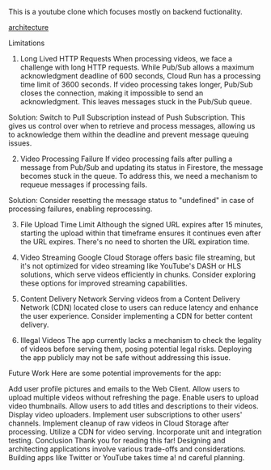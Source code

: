 This is a youtube clone which focuses mostly on backend fuctionality.

[architecture](https://github.com/Ibrahim-Hashem/youtube-backend-clone/assets/62023426/3613f00b-6f25-49b8-98d3-5be55315bd16)

Limitations
1. Long Lived HTTP Requests
When processing videos, we face a challenge with long HTTP requests. While Pub/Sub allows a maximum acknowledgment deadline of 600 seconds, Cloud Run has a processing time limit of 3600 seconds. If video processing takes longer, Pub/Sub closes the connection, making it impossible to send an acknowledgment. This leaves messages stuck in the Pub/Sub queue.

Solution: Switch to Pull Subscription instead of Push Subscription. This gives us control over when to retrieve and process messages, allowing us to acknowledge them within the deadline and prevent message queuing issues.

2. Video Processing Failure
If video processing fails after pulling a message from Pub/Sub and updating its status in Firestore, the message becomes stuck in the queue. To address this, we need a mechanism to requeue messages if processing fails.

Solution: Consider resetting the message status to "undefined" in case of processing failures, enabling reprocessing.

3. File Upload Time Limit
Although the signed URL expires after 15 minutes, starting the upload within that timeframe ensures it continues even after the URL expires. There's no need to shorten the URL expiration time.

4. Video Streaming
Google Cloud Storage offers basic file streaming, but it's not optimized for video streaming like YouTube's DASH or HLS solutions, which serve videos efficiently in chunks. Consider exploring these options for improved streaming capabilities.

5. Content Delivery Network
Serving videos from a Content Delivery Network (CDN) located close to users can reduce latency and enhance the user experience. Consider implementing a CDN for better content delivery.

6. Illegal Videos
The app currently lacks a mechanism to check the legality of videos before serving them, posing potential legal risks. Deploying the app publicly may not be safe without addressing this issue.

Future Work
Here are some potential improvements for the app:


Add user profile pictures and emails to the Web Client.
Allow users to upload multiple videos without refreshing the page.
Enable users to upload video thumbnails.
Allow users to add titles and descriptions to their videos.
Display video uploaders.
Implement user subscriptions to other users' channels.
Implement cleanup of raw videos in Cloud Storage after processing.
Utilize a CDN for video serving.
Incorporate unit and integration testing.
Conclusion
Thank you for reading this far! Designing and architecting applications involve various trade-offs and considerations. Building apps like Twitter or YouTube takes time a!
nd careful planning.

